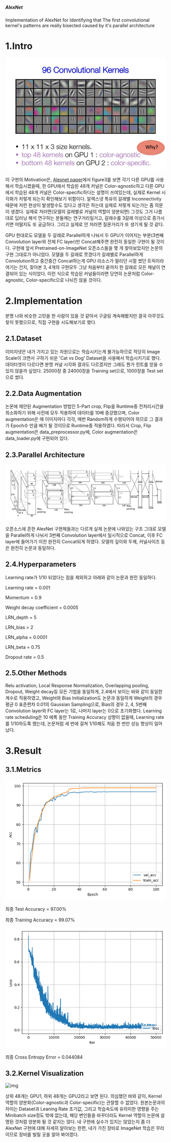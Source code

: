 ##### AlexNet
Implementation of AlexNet for Identifying that The first convolutional kernel's patterns are really bisected caused by it's parallel architecture

# 1.Intro
![img](./images/img.jpg)



이 구현의 Motivation은, [Alexnet paper](https://papers.nips.cc/paper/4824-imagenet-classification-with-deep-convolutional-neural-networks.pdf)에서 figure3를 보면 각기 다른 GPU를 사용해서 학습시켰을때, 한 GPU에서 학습된 48개 커널은 Color-agnostic하고 다른 GPU에서 학습된 48개 커널은 Color-specific하다는 설명이 쓰여있는데, 실제로 Kernel 시각화가 저렇게 되는지 확인해보기 위함이다. 알렉스넷 특유의 갈래별 Inconnectivity 때문에 저런 현상이 발생할수도 있다고 생각은 하는데 실제로 저렇게 되는가는 좀 의문이 생겼다. 실제로 저러면(모델의 갈래별로 커널의 역할이 양분되면) 그것도 그거 나름대로 딥러닝 해석 연구하는 분들께는 연구거리일거고, 갈래수를 3갈래 이상으로 증가시키면 어떨지도 또 궁금하다. 그리고 실제로 안 저러면 질문거리가 또 생기게 될 것 같다.


GPU 한대로도 모델을 두 갈래로 Parallel하게 나눠서 두 GPU가 이어지는 부분(3번째 Convolution layer와 전체 FC layer)만 Concat해주면 완전히 동일한 구현이 될 것이다. 
구현에 앞서 Pretrained-on-ImageNet 오픈소스들을 몇 개 찾아보았지만 논문의 구현 그대로가 아니었다. 모델을 두 갈래로 쪼갰다가 갈래별로 Parallel하게 Convolution하고 중간중간 Concat하는게 GPU 리소스가 딸리던 시절 썼던 트릭이라 여기는 건지, 찾아본 3, 4개의 구현모두 그냥 처음부터 끝까지 한 갈래로 모든 채널이 연결되어 있는 식이었다. 이런 식으로 학습된 커널들이라면 당연히 논문처럼 Color-agnostic, Color-specific으로 나뉘진 않을 것이다.



# 2.Implementation

분명 나와 비슷한 고민을 한 사람이 있을 것 같아서 구글링 계속해봤지만 결국 아무것도 찾지 못했으므로, 직접 구현을 시도해보기로 했다.

## 2.1.Dataset

이미지넷은 내가 가지고 있는 자원으로는 학습시키는게 불가능하므로 적당히 Image Scale이 크면서 구하기 쉬운 'Cat vs Dog' Dataset을 사용해서 학습시키기로 했다. 데이터셋이 다르다면 분명 커널 시각화 결과도 다르겠지만 그래도 뭔가 힌트를 얻을 수 있지 않을까 싶었다. 25000장 중 24000장을 Training set으로, 1000장을 Test set으로 썼다.

## 2.2.Data Augmentation

논문에 제안된 Augmentation 방법인 5-Part crop, Flip을 Runtime중 전처리시간을 최소화하기 위해 사전에 모두 적용하여 데이터를 10배 증강했으며, Color augmentation은 매 이미지마다 각각, 매번 Random하게 수행되어야 하므로 그 결과가 Epoch수 만큼 배가 될 것이므로 Runtime중 적용하였다.
따라서 Crop, Flip augmentation은 data_preprocessor.py에, Color augmentation은 data_loader.py에 구현되어 있다.

## 2.3.Parallel Architecture
![img](./images/img2.png)



오픈소스에 흔한 AlexNet 구현체들과는 다르게 실제 논문에 나와있는 구조 그대로 모델을 Parallel하게 나눠서 3번째 Convolution layer에서 일시적으로 Concat, 이후 FC layer에 들어가기 이전 완전히 Concat되게 하였다. 모델의 깊이와 두께, 커널사이즈 등은 완전히 논문과 동일하다.



## 2.4.Hyperparameters

Learning rate가 1/10 되었다는 점을 제외하고 아래와 같이 논문과 완전 동일하다.



Learning rate = 0.001



Momentum = 0.9



Weight decay coefficient = 0.0005



LRN_depth = 5



LRN_bias = 2



LRN_alpha = 0.0001



LRN_beta = 0.75



Dropout rate = 0.5



## 2.5.Other Methods

Relu activation, Local Response Normalization, Overlapping pooling, Dropout, Weight decay등 모든 기법을 동일하게, 2.4에서 보이는 바와 같이 동일한 계수로 적용하였고, Weight와 Bias Initialization도 논문과 동일하게 Weight의 경우 평균 0 표준편차 0.01의 Gaussian Sampling으로, Bias의 경우 2, 4, 5번째 Convolution layer와 FC layer는 1로, 나머지 layer는 0으로 초기화했다. Learning rate scheduling은 10 에폭 동안 Training Accuracy 상향이 없을때, Learning rate를 1/10하도록 했는데, 논문처럼 세 번에 걸쳐 1/10해도 처음 한 번만 성능 향상이 일어났다.



# 3.Result
## 3.1.Metrics
![img](./images/acc.png)



최종 Test Accuracy = 97.00%



최종 Training Accuracy = 99.07%


![img](./images/loss.png)



최종 Cross Entropy Error = 0.044084



## 3.2.Kernel Visualization
![img](./images/first_kernel_visualization.gif)



상위 48개는 GPU1, 하위 48개는 GPU2라고 보면 된다. 의심했던 바와 같이, Kernel 역할의 양분화(Color-agnostic과 Color-specific)는 관찰할 수 없었다. 원본논문과의 차이는 Dataset과 Leaning Rate 초기값, 그리고 학습속도에 유의미한 영향을 주는 Minibatch size정도 밖에 없는데, 해당 변인들을 바꾸더라도 Kernel 역할이 논문에 설명된 것처럼 양분화 될 것 같지는 않다. 내 구현에 실수가 있지는 않았는지 좀 더 AlexNet 구현에 대해 자세히 알아보는 한편, 내가 가진 장비로 ImageNet 학습은 무리이므로 장비를 빌릴 곳을 알아 봐야겠다.
